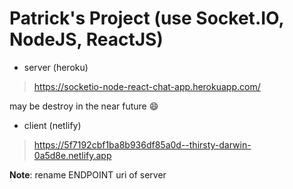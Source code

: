 # Patrick's Project (use Socket.IO, NodeJS, ReactJS)

- server (heroku)
> https://socketio-node-react-chat-app.herokuapp.com/

may be destroy in the near future :smile:

- client (netlify)
> https://5f7192cbf1ba8b936df85a0d--thirsty-darwin-0a5d8e.netlify.app

**Note**: rename ENDPOINT uri of server

